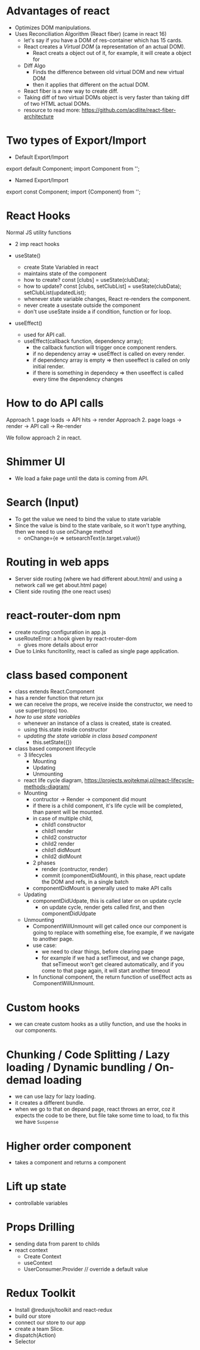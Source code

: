 # Advantages of react

- Optimizes DOM manipulations.
- Uses Reconciliation Algorithm (React fiber) (came in react 16)
  - let's say if you have a DOM of res-container which has 15 cards.
  - React creates a *Virtual DOM* (a representation of an actual DOM).
    - React creats a object out of it, for example, it will create a object for *<Body/>*
  - Diff Algo
    - Finds the difference between old virtual DOM and new virtual DOM
    - then it applies that different on the actual DOM.
  - React fiber is a new way to create diff.
  - Taking diff of two virtual DOMs object is very faster than taking diff of two HTML actual DOMs.
  - resource to read more: https://github.com/acdlite/react-fiber-architecture

# Two types of Export/Import

- Default Export/Import

export default Component;
import Component from '';

- Named Export/Import

export const Component;
import {Component} from '';

# React Hooks

Normal JS utility functions

- 2 imp react hooks

 - useState() 
    - create State Variabled in react
    - maintains state of the component
    - how to create? 
      const [clubs] = useState(clubData);
    - how to update?
      const [clubs, setClubList] = useState(clubData);
      setClubList(updatedList);
    - whenever state variable changes, React re-renders the component.
    - never create a usestate outside the component
    - don't use useState inside a if condition, function or for loop.

 - useEffect()
    - used for API call.
    - useEffect(callback function, dependency array);
      - the callback function will trigger once component renders.
      - if no dependency array => useEffect is called on every render.
      - if dependency array is empty => then useeffect is called on only initial render.
      - if there is something in dependecy => then useeffect is called every time the dependency changes

# How to do API calls

Approach 1. page loads -> API hits -> render
Approach 2. page loags -> render -> API call -> Re-render

We follow approach 2 in react.


# Shimmer UI

- We load a fake page until the data is coming from API.

# Search (Input)

- To get the value we need to bind the value to state variable
- Since the value is bind to the state varibale, so it won't type anything, then we need to use onChange method
  - onChange={e => setsearchText(e.target.value)}

# Routing in web apps

- Server side routing (where we had different about.html/ and using a network call we get about.html page)
- Client side routing (the one react uses)

# react-router-dom npm

- create routing configuration in app.js
- useRouteError: a hook given by react-router-dom
  - gives more details about error
- Due to Links funcitonlity, react is called as single page application.

# class based component

- class extends React.Component
- has a render function that return jsx
- we can receive the props, we receive inside the constructor, we need to use super(props) too.
- *how to use state variables*
  - whenever an instance of a class is created, state is created.
  - using this.state inside constructor
  - *updating the state variable in class based component*
    - this.setState({})
- class based component lifecycle
  - 3 lifecycles
    - Mounting
    - Updating
    - Unmounting
  - react life cycle diagram, https://projects.wojtekmaj.pl/react-lifecycle-methods-diagram/
  - Mounting
    - contructor -> Render -> component did mount
    - if there is a child component, it's life cycle will be completed, than parent will be mounted.
    - in case of multiple child, 
      - child1 constructor
      - child1 render
      - child2 constructor
      - child2 render
      - child1 didMount
      - child2 didMount
    - 2 phases
      - render (contructor, render)
      - commit (componentDidMount), in this phase, react update the DOM and refs, in a single batch
    - componentDidMount is generally used to make API calls
  - Updating
    - componentDidUdpate, this is called later on on update cycle
      - on update cycle, render gets called first, and then componentDidUdpate
  - Unmounting
    - ComponentWillUnmount will get called once our component is going to replace with something else, foe example, if we navigate to another page.
    - use case:
      - we need to clear things, before clearing page
      - for example if we had a setTimeout, and we change page, that seTimeout won't get cleared automatically, and if you come to that page again, it will start another timeout
    - In functional component, the return function of useEffect acts as ComponentWillUnmount.

# Custom hooks

- we can create custom hooks as a utiliy function, and use the hooks in our components.

# Chunking / Code Splitting / Lazy loading / Dynamic bundling / On-demad loading

- we can use lazy for lazy loading.
- it creates a different bundle.
- when we go to that on depand page, react throws an error, coz it expects the code to be there, but file take some time to load, to fix this we have `Suspense`


# Higher order component

- takes a component and returns a component

# Lift up state

- controllable variables

# Props Drilling

- sending data from parent to childs
- react context
  - Create Context
  - useContext
  - UserConsumer.Provider // override a default value

# Redux Toolkit
  - Install @reduxjs/toolkit and react-redux
  - build our store
  - connect our store to our app
  - create a team Slice.
  - dispatch(Action)
  - Selector